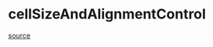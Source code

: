 # cellSizeAndAlignmentControl

[source](github.com/OpenFOAM-jp/OpenFOAM-utilities-tutorials-jp/blob/master/v1906/mesh/generation/foamyMesh/conformalVoronoiMesh/lnInclude/cellSizeAndAlignmentControl.C/cellSizeAndAlignmentControl.C)



